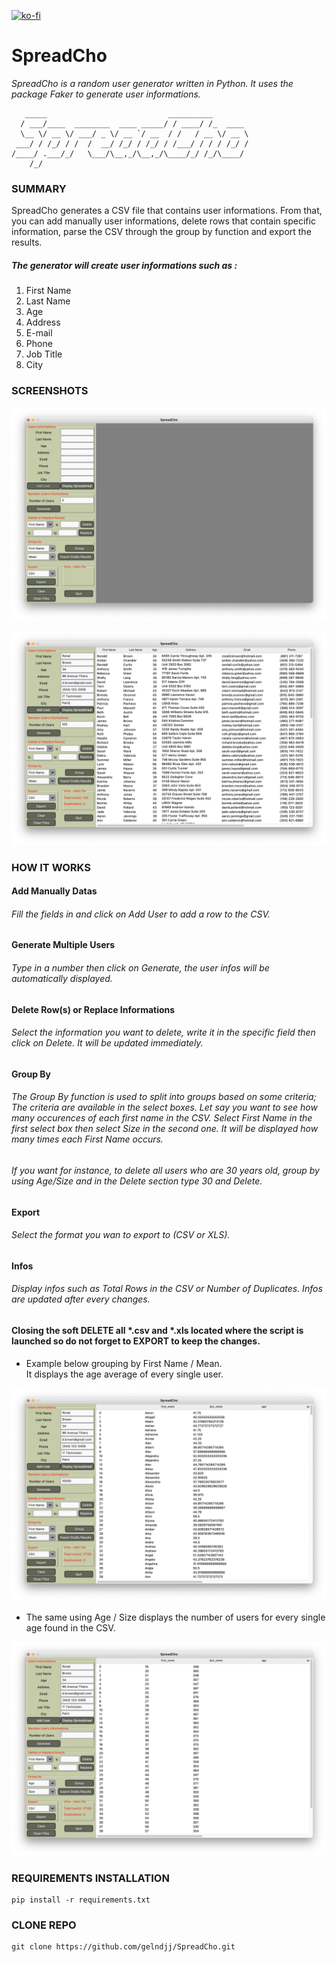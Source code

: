 [![ko-fi](https://ko-fi.com/img/githubbutton_sm.svg)](https://ko-fi.com/Z8Z6KMSBT)

# SpreadCho
_SpreadCho is a random user generator written in Python. It uses the package Faker to generate user informations._

```
   _____                           __________        
  / ___/____  ________  ____ _____/ / ____/ /_  ____ 
  \__ \/ __ \/ ___/ _ \/ __ `/ __  / /   / __ \/ __ \
 ___/ / /_/ / /  /  __/ /_/ / /_/ / /___/ / / / /_/ /
/____/ .___/_/   \___/\__,_/\__,_/\____/_/ /_/\____/ 
    /_/                                               
```
### SUMMARY
SpreadCho generates a CSV file that contains user informations. From that, you can add manually user informations, delete rows that contain specific information, parse the CSV through the group by function and export the results.<br />
##### The generator will create user informations such as :<br />
1. First Name<br />
2. Last Name<br /> 
3. Age<br />
4. Address<br />
5. E-mail<br />
6. Phone<br />
7. Job Title<br />
8. City<br />

### SCREENSHOTS

![Screenshot](https://github.com/gelndjj/SpreadCho/blob/main/img/main.png)

![Screenshot](https://github.com/gelndjj/SpreadCho/blob/main/img/main_full.png)

### HOW IT WORKS 

#### Add Manually Datas<br />
###### Fill the fields in and click on Add User to add a row to the CSV.<br />

#### Generate Multiple Users<br />
###### Type in a number then click on Generate, the user infos will be automatically displayed.<br />

#### Delete Row(s) or Replace Informations<br />
###### Select the information you want to delete, write it in the specific field then click on Delete. It will be updated immediately.<br />

#### Group By
###### The Group By function is used to split into groups based on some criteria; The criteria are available in the select boxes. Let say you want to see how many occurences of each first name in the CSV. Select First Name in the first select box then select Size in the second one. It will be displayed  how many times each First Name occurs.<br />

###### If you want for instance, to delete all users who are 30 years old, group by using Age/Size and in the Delete section type 30 and Delete.

#### Export
###### Select the format you wan to export to (CSV or XLS).<br />

#### Infos
######  Display infos such as Total Rows in the CSV or Number of Duplicates. Infos are updated after every changes.

#### Closing the soft DELETE all *.csv and *.xls located where the script is launched so do not forget to EXPORT to keep the changes.


* Example below grouping by First Name / Mean.<br />It displays the age average of every single user.<br />

![Screenshot](https://github.com/gelndjj/SpreadCho/blob/main/img/avg_age.png)

* The same using Age / Size displays the number of users for every single age found in the CSV.<br />

![Screenshot](https://github.com/gelndjj/SpreadCho/blob/main/img/unique_age.png)


### REQUIREMENTS INSTALLATION
```
pip install -r requirements.txt
```

### CLONE REPO
```
git clone https://github.com/gelndjj/SpreadCho.git
```